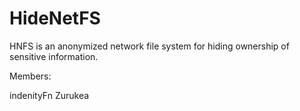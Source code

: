 HideNetFS
=========

HNFS is an anonymized network file system for hiding ownership of sensitive information.

Members:

indenityFn
Zurukea
